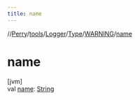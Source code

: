 ```yaml
---
title: name
---
```

//[Perry](../../../../../index.html)/[tools](../../../index.html)/[Logger](../../index.html)/[Type](../index.html)/[WARNING](index.html)/[name](name.html)



# name



[jvm]\
val [name](name.html): [String](https://kotlinlang.org/api/latest/jvm/stdlib/kotlin/-string/index.html)




